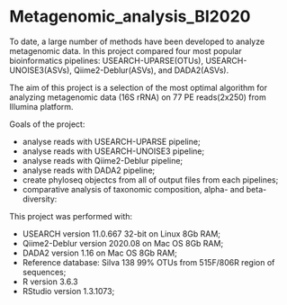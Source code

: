 # Metagenomic_analysis_BI2020

To date, a large number of methods have been developed to analyze metagenomic data. In this project compared four most popular bioinformatics pipelines: USEARCH-UPARSE(OTUs), USEARCH-UNOISE3(ASVs), Qiime2-Deblur(ASVs), and DADA2(ASVs). 

The aim of this project is a selection of the most optimal algorithm for analyzing metagenomic data (16S rRNA) on 77 PE reads(2x250) from Illumina platform.

Goals of the project:
* analyse reads with USEARCH-UPARSE pipeline;
* analyse reads with USEARCH-UNOISE3 pipeline;
* analyse reads with Qiime2-Deblur pipeline;
* analyse reads with DADA2 pipeline;
* create phyloseq objectcs from all of output files from each pipelines;
* comparative analysis of taxonomic composition, alpha- and beta-diversity:

This project was performed with:
* USEARCH  version 11.0.667 32-bit on Linux 8Gb RAM;
* Qiime2-Deblur version 2020.08 on Mac OS 8Gb RAM;
* DADA2 version 1.16 on Mac OS 8Gb RAM;
* Reference database: Silva 138 99% OTUs from 515F/806R region of sequences; 
* R version 3.6.3
* RStudio version 1.3.1073;
